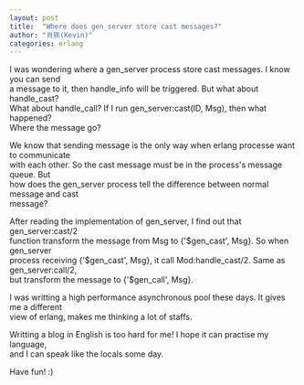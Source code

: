 ```yaml
---
layout: post
title:  "Where does gen_server store cast messages?"
author: "肖铁(Kevin)"
categories: erlang
---
```


I was wondering where a gen_server process store cast messages. I know you can send  
a message to it, then handle_info will be triggered. But what about handle_cast?  
What about handle_call? If I run gen_server:cast(ID, Msg), then what happened?  
Where the message go?  


We know that sending message is the only way when erlang processe want to communicate  
with each other. So the cast message must be in the process's message queue. But  
how does the gen_server process tell the difference between normal message and cast  
message?  


After reading the implementation of gen_server, I find out that gen_server:cast/2  
function transform the message from Msg to {'$gen_cast', Msg}. So when gen_server  
process receiving {'$gen_cast', Msg}, it call Mod:handle_cast/2. Same as gen_server:call/2,  
but transform the message to {'$gen_call', Msg}.


I was writting a high performance asynchronous pool these days. It gives me a different  
view of erlang, makes me thinking a lot of staffs.


Writting a blog in English is too hard for me! I hope it can practise my language,  
and I can speak like the locals some day.

Have fun! :)